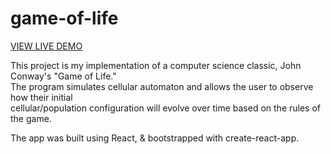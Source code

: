 # game-of-life

[VIEW LIVE DEMO](https://game-of-life-rosy.vercel.app/)

This project is my implementation of a computer science classic, John Conway's "Game of Life."   
The program simulates cellular automaton and allows the user to observe how their initial   
cellular/population configuration will evolve over time based on the rules of the game.  

The app was built using React, & bootstrapped with create-react-app.   
